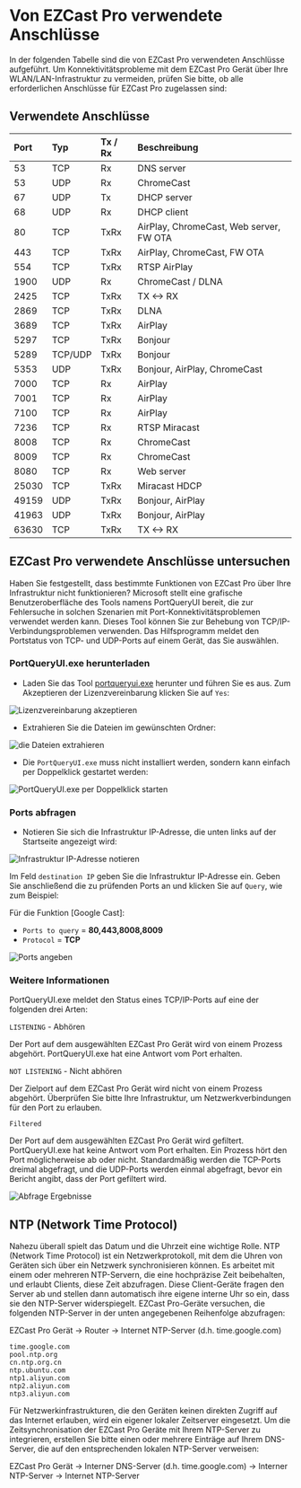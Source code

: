 # Von EZCast Pro verwendete Anschlüsse

In der folgenden Tabelle sind die von EZCast Pro verwendeten Anschlüsse aufgeführt. Um Konnektivitätsprobleme mit dem EZCast Pro Gerät über Ihre WLAN/LAN-Infrastruktur zu vermeiden, prüfen Sie bitte, ob alle erforderlichen Anschlüsse für EZCast Pro zugelassen sind:

## Verwendete Anschlüsse

Port | Typ | Tx / Rx | Beschreibung |                 
| :---- | :--- | :---- | :--- | 
53 | TCP  | Rx | DNS server    
53 | UDP  | Rx | ChromeCast
67 | UDP  | Tx | DHCP server
68 | UDP  | Rx | DHCP client   
80 | TCP  | TxRx | AirPlay, ChromeCast, Web server, FW OTA
443 | TCP  | TxRx | AirPlay, ChromeCast, FW OTA
554 | TCP  | TxRx | RTSP AirPlay
1900 | UDP  | Rx | ChromeCast / DLNA   
2425 | TCP  | TxRx | TX <-> RX
2869 | TCP  | TxRx | DLNA    
3689 | TCP  | TxRx | AirPlay    
5297 | TCP  | TxRx | Bonjour    
5289 | TCP/UDP  | TxRx | Bonjour
5353 | UDP  | TxRx | Bonjour, AirPlay, ChromeCast 
7000 | TCP  | Rx | AirPlay   
7001 | TCP  | Rx | AirPlay   
7100 | TCP  | Rx | AirPlay  
7236 | TCP  | Rx | RTSP Miracast   
8008 | TCP  | Rx | ChromeCast  
8009 | TCP  | Rx | ChromeCast   
8080 | TCP  | Rx | Web server    
25030 | TCP  | TxRx | Miracast HDCP
49159 | UDP  | TxRx | Bonjour, AirPlay
41963 | UDP  | TxRx | Bonjour, AirPlay
63630 | TCP  | TxRx | TX <-> RX   

## EZCast Pro verwendete Anschlüsse untersuchen

Haben Sie festgestellt, dass bestimmte Funktionen von EZCast Pro über Ihre Infrastruktur nicht funktionieren? Microsoft stellt eine grafische Benutzeroberfläche des Tools namens PortQueryUI bereit, die zur Fehlersuche in solchen Szenarien mit Port-Konnektivitätsproblemen verwendet werden kann. Dieses Tool können Sie zur Behebung von TCP/IP-Verbindungsproblemen verwenden. Das Hilfsprogramm meldet den Portstatus von TCP- und UDP-Ports auf einem Gerät, das Sie auswählen.

### PortQueryUI.exe herunterladen

* Laden Sie das Tool [portqueryui.exe](https://download.microsoft.com/download/3/f/4/3f4c6a54-65f0-4164-bdec-a3411ba24d3a/portqryui.exe) herunter und führen Sie es aus. Zum Akzeptieren der Lizenzvereinbarung klicken Sie auf `Yes`:

![Lizenzvereinbarung akzeptieren](/assets/img/PortQueryUI-License-Agreement.png)

* Extrahieren Sie die Dateien im gewünschten Ordner:

![die Dateien extrahieren](/assets/img/PortQryUI_extract.png)
 
* Die `PortQueryUI.exe` muss nicht installiert werden, sondern kann einfach per Doppelklick gestartet werden:

![PortQueryUI.exe per Doppelklick starten](/assets/img/portqueryui.exe.png)

### Ports abfragen

* Notieren Sie sich die Infrastruktur IP-Adresse, die unten links auf der Startseite angezeigt wird:

![Infrastruktur IP-Adresse notieren](/assets/img/Infrustructure_IPaddress.png)

Im Feld `destination IP` geben Sie die Infrastruktur IP-Adresse ein. Geben Sie anschließend die zu prüfenden Ports an und klicken Sie auf `Query`, wie zum Beispiel:

Für die Funktion [Google Cast]:

* `Ports to query` = **80,443,8008,8009**
* `Protocol` = **TCP**

![Ports angeben](/assets/img/TCP.png)

### Weitere Informationen

PortQueryUI.exe meldet den Status eines TCP/IP-Ports auf eine der folgenden drei Arten:

`LISTENING` - Abhören

Der Port auf dem ausgewählten EZCast Pro Gerät wird von einem Prozess abgehört. PortQueryUI.exe hat eine Antwort vom Port erhalten.

`NOT LISTENING` - Nicht abhören

Der Zielport auf dem EZCast Pro Gerät wird nicht von einem Prozess abgehört. Überprüfen Sie bitte Ihre Infrastruktur, um Netzwerkverbindungen für den Port zu erlauben.

`Filtered`

Der Port auf dem ausgewählten EZCast Pro Gerät wird gefiltert. PortQueryUI.exe hat keine Antwort vom Port erhalten. Ein Prozess hört den Port möglicherweise ab oder nicht. Standardmäßig werden die TCP-Ports dreimal abgefragt, und die UDP-Ports werden einmal abgefragt, bevor ein Bericht angibt, dass der Port gefiltert wird.

![Abfrage Ergebnisse](/assets/img/TCP.results.png)

## NTP (Network Time Protocol) 

Nahezu überall spielt das Datum und die Uhrzeit eine wichtige Rolle. NTP (Network Time Protocol) ist ein Netzwerkprotokoll, mit dem die Uhren von Geräten sich über ein Netzwerk synchronisieren können. Es arbeitet mit einem oder mehreren NTP-Servern, die eine hochpräzise Zeit beibehalten, und erlaubt Clients, diese Zeit abzufragen. Diese Client-Geräte fragen den Server ab und stellen dann automatisch ihre eigene interne Uhr so ein, dass sie den NTP-Server widerspiegelt. EZCast Pro-Geräte versuchen, die folgenden NTP-Server in der unten angegebenen Reihenfolge abzufragen:

EZCast Pro Gerät -> Router -> Internet NTP-Server (d.h. time.google.com) 

````
time.google.com
pool.ntp.org
cn.ntp.org.cn
ntp.ubuntu.com
ntp1.aliyun.com
ntp2.aliyun.com
ntp3.aliyun.com
````

Für Netzwerkinfrastrukturen, die den Geräten keinen direkten Zugriff auf das Internet erlauben, wird ein eigener lokaler Zeitserver eingesetzt. Um die Zeitsynchronisation der EZCast Pro Geräte mit Ihrem NTP-Server zu integrieren, erstellen Sie bitte einen oder mehrere Einträge auf Ihrem DNS-Server, die auf den entsprechenden lokalen NTP-Server verweisen:

EZCast Pro Gerät -> Interner DNS-Server (d.h. time.google.com) -> Interner NTP-Server -> Internet NTP-Server


